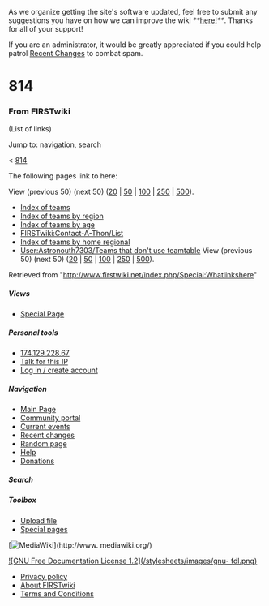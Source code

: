 As we organize getting the site's software updated, feel free to submit any
suggestions you have on how we can improve the wiki
_**_[here!](/index.php/User:Hallry/Suggestions "User:Hallry/Suggestions"
)_**_. Thanks for all of your support!

If you are an administrator, it would be greatly appreciated if you could help
patrol [Recent Changes](/index.php/Special:Recentchanges
"Special:Recentchanges" ) to combat spam.

# 814

### From FIRSTwiki

(List of links)

Jump to: navigation, search

&lt; [814](/index.php?title=814&redirect=no "814" )  

The following pages link to here:

View (previous 50) (next 50)
([20](/index.php?title=Special:Whatlinkshere/814&limit=20&from=0
"Special:Whatlinkshere/814" ) |
[50](/index.php?title=Special:Whatlinkshere/814&limit=50&from=0
"Special:Whatlinkshere/814" ) |
[100](/index.php?title=Special:Whatlinkshere/814&limit=100&from=0
"Special:Whatlinkshere/814" ) |
[250](/index.php?title=Special:Whatlinkshere/814&limit=250&from=0
"Special:Whatlinkshere/814" ) |
[500](/index.php?title=Special:Whatlinkshere/814&limit=500&from=0
"Special:Whatlinkshere/814" )).

  * [Index of teams](/index.php/Index_of_teams "Index of teams" )
  * [Index of teams by region](/index.php/Index_of_teams_by_region "Index of teams by region" )
  * [Index of teams by age](/index.php/Index_of_teams_by_age "Index of teams by age" )
  * [FIRSTwiki:Contact-A-Thon/List](/index.php/FIRSTwiki:Contact-A-Thon/List "FIRSTwiki:Contact-A-Thon/List" )
  * [Index of teams by home regional](/index.php/Index_of_teams_by_home_regional "Index of teams by home regional" )
  * [User:Astronouth7303/Teams that don't use teamtable](/index.php/User:Astronouth7303/Teams_that_don%27t_use_teamtable "User:Astronouth7303/Teams that don't use teamtable" )
View (previous 50) (next 50)
([20](/index.php?title=Special:Whatlinkshere/814&limit=20&from=0
"Special:Whatlinkshere/814" ) |
[50](/index.php?title=Special:Whatlinkshere/814&limit=50&from=0
"Special:Whatlinkshere/814" ) |
[100](/index.php?title=Special:Whatlinkshere/814&limit=100&from=0
"Special:Whatlinkshere/814" ) |
[250](/index.php?title=Special:Whatlinkshere/814&limit=250&from=0
"Special:Whatlinkshere/814" ) |
[500](/index.php?title=Special:Whatlinkshere/814&limit=500&from=0
"Special:Whatlinkshere/814" )).

Retrieved from "<http://www.firstwiki.net/index.php/Special:Whatlinkshere>"

##### Views

  * [Special Page](/index.php/Special:Whatlinkshere/814)

##### Personal tools

  * [174.129.228.67](/index.php/User:174.129.228.67)
  * [Talk for this IP](/index.php/User_talk:174.129.228.67)
  * [Log in / create account](/index.php?title=Special:Userlogin&returnto=Special:Whatlinkshere)

[](/index.php/Main_Page "Main Page" )

##### Navigation

  * [Main Page](/index.php/Main_Page)
  * [Community portal](/index.php/FIRSTwiki:Community_portal)
  * [Current events](/index.php/Current_events)
  * [Recent changes](/index.php/Special:Recentchanges)
  * [Random page](/index.php/Special:Random)
  * [Help](/index.php/FIRSTwiki:Help)
  * [Donations](/index.php/FIRSTwiki:Site_support)

##### Search



##### Toolbox

  * [Upload file](/index.php/Special:Upload)
  * [Special pages](/index.php/Special:Specialpages)

[![MediaWiki](/skins/common/images/poweredby_mediawiki_88x31.png)](http://www.
mediawiki.org/)

[![GNU Free Documentation License 1.2](/stylesheets/images/gnu-
fdl.png)](http://www.gnu.org/copyleft/fdl.html)

  * [Privacy policy](/index.php/FIRSTwiki:Privacy_policy "FIRSTwiki:Privacy policy" )
  * [About FIRSTwiki](/index.php/FIRSTwiki:About "FIRSTwiki:About" )
  * [Terms and Conditions](/index.php/FIRSTwiki:Terms_and_conditions "FIRSTwiki:Terms and conditions" )


